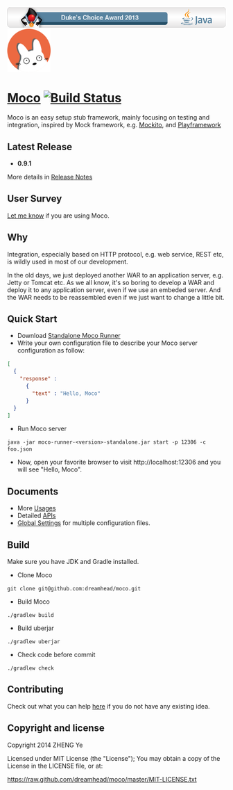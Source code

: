 <img src="moco-doc/DukeChoice-960x90-lm.png?raw=true">

<a href="https://github.com/dreamhead/moco">
  <img src="moco-doc/moco.png?raw=true" width="100px">
</a>

# [Moco](https://github.com/dreamhead/moco) [![Build Status](https://travis-ci.org/dreamhead/moco.png?branch=master)](https://travis-ci.org/dreamhead/moco)

Moco is an easy setup stub framework, mainly focusing on testing and integration, inspired by Mock framework, e.g. [Mockito](http://code.google.com/p/mockito/), and [Playframework](http://www.playframework.com/)

## Latest Release
* __0.9.1__

More details in [Release Notes](https://github.com/dreamhead/moco/blob/master/moco-doc/ReleaseNotes.md)

## User Survey
[Let me know](https://jinshuju.net/f/Agawf9) if you are using Moco.

## Why
Integration, especially based on HTTP protocol, e.g. web service, REST etc, is wildly used in most of our development.

In the old days, we just deployed another WAR to an application server, e.g. Jetty or Tomcat etc. As we all know, it's so boring to develop a WAR and deploy it to any application server, even if we use an embeded server. And the WAR needs to be reassembled even if we just want to change a little bit.

## Quick Start
* Download [Standalone Moco Runner](http://repo1.maven.org/maven2/com/github/dreamhead/moco-runner/0.9.1/moco-runner-0.9.1-standalone.jar)
* Write your own configuration file to describe your Moco server configuration as follow:
```json
[
  {
    "response" :
      {
        "text" : "Hello, Moco"
      }
  }
]
```

* Run Moco server
```shell
java -jar moco-runner-<version>-standalone.jar start -p 12306 -c foo.json
```

* Now, open your favorite browser to visit http://localhost:12306 and you will see "Hello, Moco".

## Documents
* More [Usages](moco-doc/usage.md)
* Detailed [APIs](moco-doc/apis.md)
* [Global Settings](moco-doc/global-settings.md) for multiple configuration files.

## Build
Make sure you have JDK and Gradle installed.

* Clone Moco

```shell
git clone git@github.com:dreamhead/moco.git
```
* Build Moco

```shell
./gradlew build
```
* Build uberjar

```shell
./gradlew uberjar
```
* Check code before commit

```shell
./gradlew check
```

## Contributing
Check out what you can help [here](moco-doc/plan.md) if you do not have any existing idea.

## Copyright and license
Copyright 2014 ZHENG Ye

Licensed under MIT License (the "License"); You may obtain a copy of the License in the LICENSE file, or at:

https://raw.github.com/dreamhead/moco/master/MIT-LICENSE.txt
